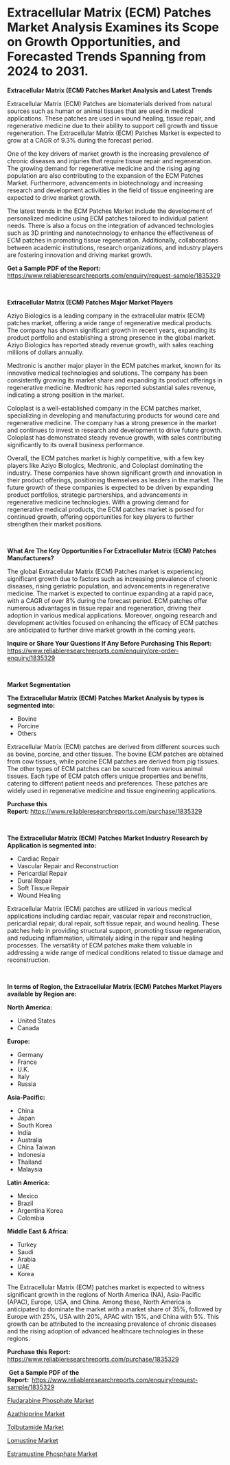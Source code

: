 <p><h1>Extracellular Matrix (ECM) Patches Market Analysis Examines its Scope on Growth Opportunities, and Forecasted Trends Spanning from 2024 to 2031.</h1></p><p><strong>Extracellular Matrix (ECM) Patches Market Analysis and Latest Trends</strong></p>
<p><p>Extracellular Matrix (ECM) Patches are biomaterials derived from natural sources such as human or animal tissues that are used in medical applications. These patches are used in wound healing, tissue repair, and regenerative medicine due to their ability to support cell growth and tissue regeneration. The Extracellular Matrix (ECM) Patches Market is expected to grow at a CAGR of 9.3% during the forecast period.</p><p>One of the key drivers of market growth is the increasing prevalence of chronic diseases and injuries that require tissue repair and regeneration. The growing demand for regenerative medicine and the rising aging population are also contributing to the expansion of the ECM Patches Market. Furthermore, advancements in biotechnology and increasing research and development activities in the field of tissue engineering are expected to drive market growth.</p><p>The latest trends in the ECM Patches Market include the development of personalized medicine using ECM patches tailored to individual patient needs. There is also a focus on the integration of advanced technologies such as 3D printing and nanotechnology to enhance the effectiveness of ECM patches in promoting tissue regeneration. Additionally, collaborations between academic institutions, research organizations, and industry players are fostering innovation and driving market growth.</p></p>
<p><strong>Get a Sample PDF of the Report:&nbsp;</strong> <a href="https://www.reliableresearchreports.com/enquiry/request-sample/1835329">https://www.reliableresearchreports.com/enquiry/request-sample/1835329</a></p>
<p>&nbsp;</p>
<p><strong>Extracellular Matrix (ECM) Patches Major Market Players</strong></p>
<p><p>Aziyo Biologics is a leading company in the extracellular matrix (ECM) patches market, offering a wide range of regenerative medical products. The company has shown significant growth in recent years, expanding its product portfolio and establishing a strong presence in the global market. Aziyo Biologics has reported steady revenue growth, with sales reaching millions of dollars annually.</p><p>Medtronic is another major player in the ECM patches market, known for its innovative medical technologies and solutions. The company has been consistently growing its market share and expanding its product offerings in regenerative medicine. Medtronic has reported substantial sales revenue, indicating a strong position in the market.</p><p>Coloplast is a well-established company in the ECM patches market, specializing in developing and manufacturing products for wound care and regenerative medicine. The company has a strong presence in the market and continues to invest in research and development to drive future growth. Coloplast has demonstrated steady revenue growth, with sales contributing significantly to its overall business performance.</p><p>Overall, the ECM patches market is highly competitive, with a few key players like Aziyo Biologics, Medtronic, and Coloplast dominating the industry. These companies have shown significant growth and innovation in their product offerings, positioning themselves as leaders in the market. The future growth of these companies is expected to be driven by expanding product portfolios, strategic partnerships, and advancements in regenerative medicine technologies. With a growing demand for regenerative medical products, the ECM patches market is poised for continued growth, offering opportunities for key players to further strengthen their market positions.</p></p>
<p>&nbsp;</p>
<p><strong>What Are The Key Opportunities For Extracellular Matrix (ECM) Patches Manufacturers?</strong></p>
<p><p>The global Extracellular Matrix (ECM) Patches market is experiencing significant growth due to factors such as increasing prevalence of chronic diseases, rising geriatric population, and advancements in regenerative medicine. The market is expected to continue expanding at a rapid pace, with a CAGR of over 8% during the forecast period. ECM patches offer numerous advantages in tissue repair and regeneration, driving their adoption in various medical applications. Moreover, ongoing research and development activities focused on enhancing the efficacy of ECM patches are anticipated to further drive market growth in the coming years.</p></p>
<p><strong>Inquire or Share Your Questions If Any Before Purchasing This Report:</strong> <a href="https://www.reliableresearchreports.com/enquiry/pre-order-enquiry/1835329">https://www.reliableresearchreports.com/enquiry/pre-order-enquiry/1835329</a></p>
<p>&nbsp;</p>
<p><strong>Market Segmentation</strong></p>
<p><strong>The Extracellular Matrix (ECM) Patches Market Analysis by types is segmented into:</strong></p>
<p><ul><li>Bovine</li><li>Porcine</li><li>Others</li></ul></p>
<p><p>Extracellular Matrix (ECM) patches are derived from different sources such as bovine, porcine, and other tissues. The bovine ECM patches are obtained from cow tissues, while porcine ECM patches are derived from pig tissues. The other types of ECM patches can be sourced from various animal tissues. Each type of ECM patch offers unique properties and benefits, catering to different patient needs and preferences. These patches are widely used in regenerative medicine and tissue engineering applications.</p></p>
<p><strong>Purchase this Report:&nbsp;</strong><a href="https://www.reliableresearchreports.com/purchase/1835329">https://www.reliableresearchreports.com/purchase/1835329</a></p>
<p>&nbsp;</p>
<p><strong>The Extracellular Matrix (ECM) Patches Market Industry Research by Application is segmented into:</strong></p>
<p><ul><li>Cardiac Repair</li><li>Vascular Repair and Reconstruction</li><li>Pericardial Repair</li><li>Dural Repair</li><li>Soft Tissue Repair</li><li>Wound Healing</li></ul></p>
<p><p>Extracellular Matrix (ECM) patches are utilized in various medical applications including cardiac repair, vascular repair and reconstruction, pericardial repair, dural repair, soft tissue repair, and wound healing. These patches help in providing structural support, promoting tissue regeneration, and reducing inflammation, ultimately aiding in the repair and healing processes. The versatility of ECM patches make them valuable in addressing a wide range of medical conditions related to tissue damage and reconstruction.</p></p>
<p>&nbsp;</p>
<p><strong>In terms of Region, the Extracellular Matrix (ECM) Patches Market Players available by Region are:</strong></p>
<p>
    <p> <strong> North America: </strong>
        <ul>
            <li>United States</li>
            <li>Canada</li>
        </ul>
        </p> 
    <p> <strong> Europe: </strong>
        <ul>
            <li>Germany</li>
            <li>France</li>
            <li>U.K.</li>
            <li>Italy</li>
            <li>Russia</li>
        </ul>
        </p> 
    <p> <strong> Asia-Pacific: </strong>
        <ul>
            <li>China</li>
            <li>Japan</li>
            <li>South Korea</li>
            <li>India</li>
            <li>Australia</li>
            <li>China Taiwan</li>
            <li>Indonesia</li>
            <li>Thailand</li>
            <li>Malaysia</li>
        </ul>
        </p> 
    <p> <strong> Latin America: </strong>
        <ul>
            <li>Mexico</li>
            <li>Brazil</li>
            <li>Argentina Korea</li>
            <li>Colombia</li>
        </ul>
        </p> 
    <p> <strong> Middle East & Africa: </strong>
        <ul>
            <li>Turkey</li>
            <li>Saudi</li>
            <li>Arabia</li>
            <li>UAE</li>
            <li>Korea</li>
        </ul>
    </p>
    </p>
<p><p>The Extracellular Matrix (ECM) patches market is expected to witness significant growth in the regions of North America (NA), Asia-Pacific (APAC), Europe, USA, and China. Among these, North America is anticipated to dominate the market with a market share of 35%, followed by Europe with 25%, USA with 20%, APAC with 15%, and China with 5%. This growth can be attributed to the increasing prevalence of chronic diseases and the rising adoption of advanced healthcare technologies in these regions.</p></p>
<p><strong>Purchase this Report: </strong><a href="https://www.reliableresearchreports.com/purchase/1835329">https://www.reliableresearchreports.com/purchase/1835329</a></p>
<p>&nbsp;<strong>Get a Sample PDF of the Report:&nbsp;&nbsp;</strong><a href="https://www.reliableresearchreports.com/enquiry/request-sample/1835329">https://www.reliableresearchreports.com/enquiry/request-sample/1835329</a></p>
<p><strong></strong></p>
<p><p><a href="https://medium.com/@alexanderfranklin766/fludarabine-phosphate-market-comprehensive-assessment-by-type-application-and-geography-fd3992f82bee">Fludarabine Phosphate Market</a></p><p><a href="https://medium.com/@alexanderfranklin766/azathioprine-market-share-evolution-and-market-growth-trends-2024-2031-682fe20e2dea">Azathioprine Market</a></p><p><a href="https://medium.com/@cletusrice655/tolbutamide-market-trends-and-market-analysis-forecasted-for-period-2024-2031-bcb7ae22c256">Tolbutamide Market</a></p><p><a href="https://medium.com/@cletusrice655/lomustine-market-size-and-market-trends-complete-industry-overview-2024-to-2031-52c83f1032aa">Lomustine Market</a></p><p><a href="https://medium.com/@cletusrice655/estramustine-phosphate-market-size-cagr-trends-2024-2030-a9976ac59672">Estramustine Phosphate Market</a></p></p>